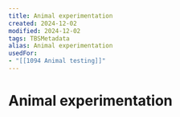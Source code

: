 ```yaml
---
title: Animal experimentation
created: 2024-12-02
modified: 2024-12-02
tags: TBSMetadata
alias: Animal experimentation
usedFor:
- "[[1094 Animal testing]]"
---
```

# Animal experimentation

